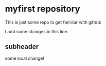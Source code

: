 # myfirst repository 

This is just some repo to get familiar with github

I add some changes in this line. 

## subheader

some local change!
